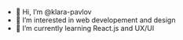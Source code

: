 - 👋 Hi, I’m @klara-pavlov
- 👀 I’m interested in web developement and design
- 🌱 I’m currently learning React.js and UX/UI

<!---
klara-pavlov/klara-pavlov is a ✨ special ✨ repository because its `README.md` (this file) appears on your GitHub profile.
You can click the Preview link to take a look at your changes.
--->
